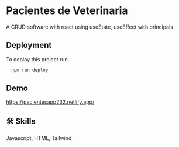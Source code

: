 # Pacientes de Veterinaria

A CRUD software with react using useState, useEffect with principals


## Deployment

To deploy this project run

```bash
  npm run deploy
```


## Demo

https://pacientesapp232.netlify.app/


## 🛠 Skills
Javascript, HTML, Tailwind

